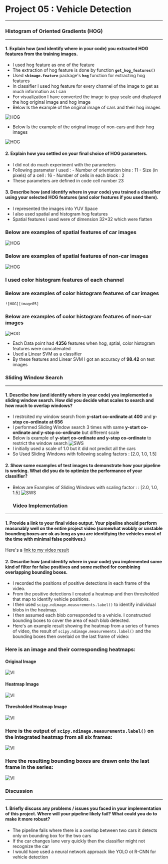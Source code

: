
#  Project 05 : Vehicle Detection
-----


### Histogram of Oriented Gradients (HOG)

---

[image01]: ./Images/car_hog.JPG "car_hog"
[image02]: ./Images/non_car_hog.JPG "non_car_hog"
[image03]: ./Images/car_spatial.JPG "car_spatial"
[image04]: ./Images/non_car_spatial.JPG "non_car_spatial"
[image05]: ./Images/car_color_hist.JPG "car_color_hist"
[image06]: ./Images/non_car_color_hist.JPG "non_car_color_hist"


#### 1. Explain how (and identify where in your code) you extracted HOG features from the training images.

 - I used hog feature as one of the feature 
 - The extraction of hog feature is done by function **`get_hog_features()`**
 - Used **`skimage.feature`** package's **`hog`** function for extracting hog features 
 - In classifier I used hog feature for every channel of the image to get as much information as I can
 - For visualization I have converted the image to gray scale and displayed the hog original image and hog image
 - Below Is the example of the original image of cars and their hog images
 
 
 ![HOG][image01]

 - Below Is the example of the original image of non-cars and their hog images


 ![HOG][image02]


#### 2. Explain how you settled on your final choice of HOG parameters.

 - I did not do much experiment with the parameters
 - Following parameter I used :
            - Number of orientation bins : 11
            - Size (in pixels) of a cell : 16
            - Number of cells in each block : 2
 - These parameters are defined in code cell number 23

#### 3. Describe how (and identify where in your code) you trained a classifier using your selected HOG features (and color features if you used them).

 - I represented the images into YUV Space
 - I also used spatial and histogram hog features
 - Spatial features I used were of dimension 32*32 which were flatten
 ### **Below are examples of spatial features of car images**
 
  ![HOG][image03]

 ### **Below are examples of spatial features of non-car images**
 
  ![HOG][image04]

 ###  **I used color histogram features of each channel**
 ###  **Below are examples of color histogram features of car images**

    ![HOG][image05]

 ### **Below are examples of color histogram features of non-car images**
 
   ![HOG][image06]
 
 - Each Data point had **4356** features when hog, sptial, color histogram features were concatenated 
 - Used a Linear SVM as a classifier
 - By these features and Linear SVM I got an accuracy of **98.42** on test images
 
 ### Sliding Window Search

---




[image07]: ./Images/restrict_search_window.JPG "restrict_search_window"
[image08]: ./Images/Results.JPG "Results"

#### 1. Describe how (and identify where in your code) you implemented a sliding window search.  How did you decide what scales to search and how much to overlap windows?
 - I restrcited my window search from **y-start co-ordinate at 400** and **y-stop co-ordinate at 656**
 - I performed Sliding Window search 3 times with same **y-start co-ordinate and y-stop co-ordinate** but different scale
 - Below is example of **y-start co-ordinate and y-stop co-ordinate** to restrict the window search
   ![SWS][image07]
 - I initially used a scale of 1.0 but it did not predict all the cars
 - So Used Sliding Windows with following scaling factors : [2.0, 1.0, 1.5]
 
 
#### 2. Show some examples of test images to demonstrate how your pipeline is working.  What did you do to optimize the performance of your classifier?
 - Below are Examples of Sliding Windows with scaling factor : : [2.0, 1.0, 1.5]
   ![SWS][image08]

   
   ### Video Implementation
----

[image09]: ./Images/Results.JPG "Results"
[image10]: ./Images/heatmap.JPG "heatmap"
[image11]: ./Images/after_thresholding.JPG "after_thresholding"
[image12]: ./Images/label_box.JPG "label_box"
[image13]: ./Images/final_result.JPG "label_box"


#### 1. Provide a link to your final video output.  Your pipeline should perform reasonably well on the entire project video (somewhat wobbly or unstable bounding boxes are ok as long as you are identifying the vehicles most of the time with minimal false positives.)
Here's a [link to my video result](./project_video_output.mp4)



#### 2. Describe how (and identify where in your code) you implemented some kind of filter for false positives and some method for combining overlapping bounding boxes.
 - I recorded the positions of positive detections in each frame of the video.  
 - From the positive detections I created a heatmap and then thresholded that map to identify vehicle positions. 
 - I then used `scipy.ndimage.measurements.label()` to identify individual blobs in the heatmap.  
 - I then assumed each blob corresponded to a vehicle.  I constructed bounding boxes to cover the area of each blob detected.  
 - Here's an example result showing the heatmap from a series of frames of video, the result of `scipy.ndimage.measurements.label()` and the bounding boxes then overlaid on the last frame of video:

### Here is an image and their corresponding heatmaps:

  #### Original Image
  ![VI][image09]
  
  #### Heatmap Image
  ![VI][image10]

  #### Thresholded Heatmap Image
  ![VI][image11]

### Here is the output of `scipy.ndimage.measurements.label()` on the integrated heatmap from all six frames:
  ![VI][image12]


### Here the resulting bounding boxes are drawn onto the last frame in the series:
  ![VI][image13]

  
  ### Discussion
-----

#### 1. Briefly discuss any problems / issues you faced in your implementation of this project.  Where will your pipeline likely fail?  What could you do to make it more robust?


- The pipeline fails where there is a overlap between two cars it detects only on bounding box for the two cars
- If the car changes lane very quickly then the classifier might not recognize the car
- I would have used a neural network approack like YOLO ot R-CNN for vehicle detection
